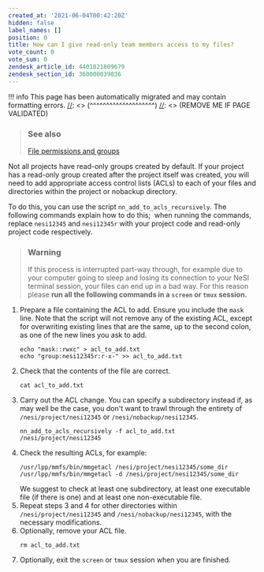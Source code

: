 ```yaml
---
created_at: '2021-06-04T00:42:20Z'
hidden: false
label_names: []
position: 0
title: How can I give read-only team members access to my files?
vote_count: 0
vote_sum: 0
zendesk_article_id: 4401821809679
zendesk_section_id: 360000039036
---
```



[//]: <> (REMOVE ME IF PAGE VALIDATED)
[//]: <> (vvvvvvvvvvvvvvvvvvvv)
!!! info
    This page has been automatically migrated and may contain formatting errors.
[//]: <> (^^^^^^^^^^^^^^^^^^^^)
[//]: <> (REMOVE ME IF PAGE VALIDATED)
<blockquote class="blockquote-prereq">
<h3 id="see-also">See also</h3>
<p><a href="https://support.nesi.org.nz/hc/en-gb/articles/360000205435" target="_self">File permissions and groups</a></p>
</blockquote>
<p dir="auto">Not all projects have read-only groups created by default. If your project has a read-only group created after the project itself was created, you will need to add appropriate access control lists (ACLs) to each of your files and directories within the project or nobackup directory.</p>
<p dir="auto">To do this, you can use the script <code>nn_add_to_acls_recursively</code>. The following commands explain how to do this;  when running the commands, replace <code>nesi12345</code> and <code>nesi12345r</code> with your project code and read-only project code respectively.</p>
<blockquote class="blockquote-warning">
<h3 id="tmux-warning">Warning</h3>
<p>If this process is interrupted part-way through, for example due to your computer going to sleep and losing its connection to your NeSI terminal session, your files can end up in a bad way. For this reason please <strong>run all the following commands in a <code>screen</code> or <code>tmux</code> session.</strong></p>
</blockquote>
<ol>
<li>Prepare a file containing the ACL to add. Ensure you include the <code>mask</code> line. Note that the script will not remove any of the existing ACL, except for overwriting existing lines that are the same, up to the second colon, as one of the new lines you ask to add.
<pre dir="ltr"><code>echo "mask::rwxc" &gt; acl_to_add.txt
echo "group:nesi12345r:r-x-" &gt;&gt; acl_to_add.txt</code></pre>
</li>
<li>Check that the contents of the file are correct.
<pre dir="ltr"><code>cat acl_to_add.txt</code></pre>
</li>
<li>Carry out the ACL change. You can specify a subdirectory instead if, as may well be the case, you don't want to trawl through the entirety of <code>/nesi/project/nesi12345</code> or <code>/nesi/nobackup/nesi12345</code>.
<pre dir="ltr"><code>nn_add_to_acls_recursively -f acl_to_add.txt /nesi/project/nesi12345</code></pre>
</li>
<li>Check the resulting ACLs, for example:
<pre dir="ltr"><code>/usr/lpp/mmfs/bin/mmgetacl /nesi/project/nesi12345/some_dir
/usr/lpp/mmfs/bin/mmgetacl -d /nesi/project/nesi12345/some_dir</code></pre>
We suggest to check at least one subdirectory, at least one executable file (if there is one) and at least one non-executable file.</li>
<li>Repeat steps 3 and 4 for other directories within <code>/nesi/project/nesi12345</code> and <code>/nesi/nobackup/nesi12345</code>, with the necessary modifications.</li>
<li>Optionally, remove your ACL file.
<pre dir="ltr"><code>rm acl_to_add.txt</code></pre>
</li>
<li>Optionally, exit the <code>screen</code> or <code>tmux</code> session when you are finished.</li>
</ol>